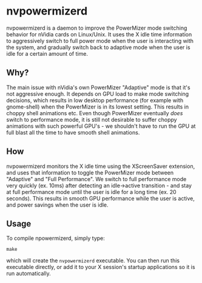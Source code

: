 nvpowermizerd
=============

nvpowermizerd is a daemon to improve the PowerMizer mode switching behavior for
nVidia cards on Linux/Unix. It uses the X idle time information to aggressively
switch to full power mode when the user is interacting with the system, and
gradually switch back to adaptive mode when the user is idle for a certain
amount of time.

## Why?

The main issue with nVidia's own PowerMizer "Adaptive" mode is that it's not
aggressive enough. It depends on GPU load to make mode switching decisions,
which results in low desktop performance (for example with gnome-shell) when
the PowerMizer is in its lowest setting. This results in choppy shell animations
etc. Even though PowerMizer eventually *does* switch to performance mode, it is
still not desirable to suffer choppy animations with such powerful GPU's - we
shouldn't have to run the GPU at full blast all the time to have smooth shell
animations.

## How

nvpowermizerd monitors the X idle time using the XScreenSaver extension, and
uses that information to toggle the PowerMizer mode between "Adaptive" and
"Full Performance". We switch to full performance mode very quickly (ex. 10ms)
after detecting an idle->active transition - and stay at full performance mode
until the user is idle for a long time (ex. 20 seconds). This results in smooth
GPU performance while the user is active, and power savings when the user is
idle.

## Usage

To compile npowermizerd, simply type:

    make

which will create the `nvpowermizerd` executable. You can then run this
executable directly, or add it to your X session's startup applications so
it is run automatically.
